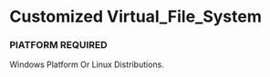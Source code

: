 # Customized Virtual_File_System

<h3> PlATFORM REQUIRED </h3>
<H>Windows Platform Or Linux Distributions.</H>
